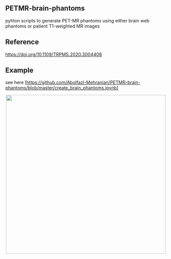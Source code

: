 ## PETMR-brain-phantoms
pyhton scripts to generate PET-MR phantoms using either brain web phantoms or patient T1-weighted MR images

## Reference
https://doi.org/10.1109/TRPMS.2020.3004408

## Example
see here [https://github.com/Abolfazl-Mehranian/PETMR-brain-phantoms/blob/master/create_brain_phantoms.ipynb]

<p align="center">
<img src="https://user-images.githubusercontent.com/44095083/87874025-49f53f80-c9be-11ea-88db-2fe035dd1467.png" width="500">
</p>


